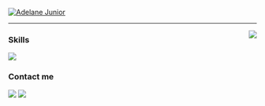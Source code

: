 <p aling="center">
  <a href="https://github.com/AdelaneJunior">
    <img src="https://readme-typing-svg.demolab.com?font=Oswald&size=45&duration=2001&pause=1000&color=6549DAF6&center=true&vCenter=true&multiline=true&width=440&height=130&lines=Adelane+Junior;Back-End+Developer" alt="Adelane Junior"/>
  </a>
</p>

------------------
<img align='right' src="https://github-readme-stats.vercel.app/api?username=AdelaneJunior&show_icons=true&theme=aura&rank_icon=github">

### Skills
<p align="left">
    <a href="#">
        <img src="https://skillicons.dev/icons?i=java,spring,js,angular,mysql,postgres&perline=11"/>
    </a>
</p>

### Contact me
<p align="left">
  <a href="https://github.com/AdelaneJunior"><img src="https://skillicons.dev/icons?i=github"/></a>
  <a href="https://www.linkedin.com/in/adelane-junior/"><img src="https://skillicons.dev/icons?i=linkedin"/></a>
</p>
